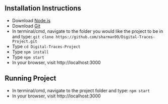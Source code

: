 ## Installation Instructions
* Download [Node.js](https://nodejs.org/en/download/)
* Download [Git](https://git-scm.com/book/en/v2/Getting-Started-Installing-Git)
* In terminal/cmd, navigate to the folder you would like the project to be in and type: `git clone https://github.com/sharman99/Digital-Traces-Project.git`
* Type `cd Digital-Traces-Project`
* Type `npm install`
* Type `npm start`
* In your browser, visit http://localhost:3000


## Running Project 
* In terminal/cmd, navigate to the project folder and type: `npm start`
* In your browser, visit http://localhost:3000
